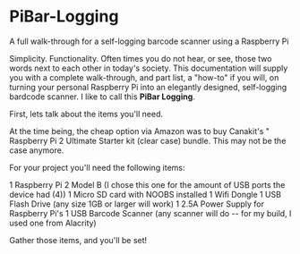 # PiBar-Logging
A full walk-through for a self-logging barcode scanner using a Raspberry Pi



Simplicity. Functionality.  Often times you do not hear, or see, those two words next to each other in today's society.
This documentation will supply you with a complete walk-through, and part list, a "how-to" if you will, on turning your personal Raspberry Pi into an elegantly designed, self-logging bardcode scanner.  I like to call this **PiBar Logging**.

First, lets talk about the items you'll need.

At the time being, the cheap option via Amazon was to buy Canakit's " Raspberry Pi 2 Ultimate Starter kit (clear case) bundle. This may not be the case anymore.

For your project you'll need the following items:
  
  1  Raspberry Pi 2 Model B (I chose this one for the amount of USB ports the device had (4))
  1  Micro SD card with NOOBS installed
  1  Wifi Dongle
  1  USB Flash Drive (any size 1GB or larger will work)
  1  2.5A Power Supply for Raspberry Pi's
  1  USB Barcode Scanner (any scanner will do -- for my build, I used one from Alacrity)
  
Gather those items, and you'll be set!  
